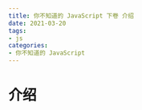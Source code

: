 ```yaml
---
title: 你不知道的 JavaScript 下卷 介绍
date: 2021-03-20
tags: 
- js
categories:
- 你不知道的 JavaScript
---
```


# 介绍
